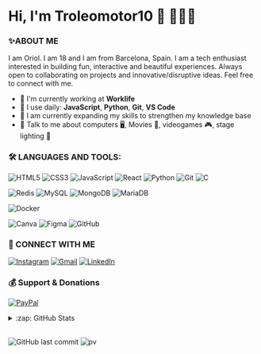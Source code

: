 # Hi, I'm Troleomotor10 👋 👨🏻‍💻

### ✨ABOUT ME

I am Oriol. I am 18 and I am from Barcelona, Spain. I am a tech enthusiast interested in building fun, interactive and beautiful experiences. Always open to collaborating on projects and innovative/disruptive ideas. Feel free to connect with me.

- 🏢 I'm currently working at **Worklife**
- 🚀 I use daily: **JavaScript**, **Python**, **Git**, **VS Code**
- 🌱 I am currently expanding my skills to strengthen my knowledge base
- 💬 Talk to me about computers 🖥, Movies 🎥, videogames 🎮, stage lighting 🎇

### 🛠️ LANGUAGES AND TOOLS:
![HTML5](https://img.shields.io/badge/html5-%23E34F26.svg?style=for-the-badge&logo=html5&logoColor=white)
![CSS3](https://img.shields.io/badge/css3-%231572B6.svg?style=for-the-badge&logo=css3&logoColor=white)
![JavaScript](https://img.shields.io/badge/javascript-%23323330.svg?style=for-the-badge&logo=javascript&logoColor=%23F7DF1E)
![React](https://img.shields.io/badge/react-%2320232a.svg?style=for-the-badge&logo=react&logoColor=%2361DAFB)
![Python](https://img.shields.io/badge/python-3670A0?style=for-the-badge&logo=python&logoColor=ffdd54)
![Git](https://img.shields.io/badge/git-%23F05033.svg?style=for-the-badge&logo=git&logoColor=white)
![C](https://img.shields.io/badge/c-%2300599C.svg?style=for-the-badge&logo=c&logoColor=white)

![Redis](https://img.shields.io/badge/redis-%23DD0031.svg?style=for-the-badge&logo=redis&logoColor=white)
![MySQL](https://img.shields.io/badge/mysql-%2300f.svg?style=for-the-badge&logo=mysql&logoColor=white)
![MongoDB](https://img.shields.io/badge/MongoDB-%234ea94b.svg?style=for-the-badge&logo=mongodb&logoColor=white)
![MariaDB](https://img.shields.io/badge/MariaDB-003545?style=for-the-badge&logo=mariadb&logoColor=white)

![Docker](https://img.shields.io/badge/docker-%230db7ed.svg?style=for-the-badge&logo=docker&logoColor=white)

![Canva](https://img.shields.io/badge/Canva-%2300C4CC.svg?style=for-the-badge&logo=Canva&logoColor=white)
![Figma](https://img.shields.io/badge/figma-%23F24E1E.svg?style=for-the-badge&logo=figma&logoColor=white)
![GitHub](https://img.shields.io/badge/github-%23121011.svg?style=for-the-badge&logo=github&logoColor=white)

### 🔗 CONNECT WITH ME
<a href="https://www.instagram.com/troleomotor10/" target="blank">![Instagram](https://img.shields.io/badge/Instagram-%23E4405F.svg?style=for-the-badge&logo=Instagram&logoColor=white)</a>
<a href="mailto:troleomotor10@gmail.com" target="blank">![Gmail](https://img.shields.io/badge/Gmail-D14836?style=for-the-badge&logo=gmail&logoColor=white)</a>
<a href="https://www.linkedin.com/in/oriolabadal/" target="blank">![LinkedIn](https://img.shields.io/badge/linkedin-%230077B5.svg?style=for-the-badge&logo=linkedin&logoColor=white)</a>

### 💰 Support & Donations
<a href="https://paypal.me/troleomotor10" target="blank">![PayPal](https://img.shields.io/badge/PayPal-00457C?style=for-the-badge&logo=paypal&logoColor=white)</a>

<details>
<summary>:zap: GitHub Stats</summary>

![Troleomotor10 Github stats](https://github-readme-stats.vercel.app/api?username=Troleomotor10&hide=prs&count_private=true&include_all_commits=true&show_icons=true&theme=highcontrast)
![Troleomotor10 Github most used languages](https://github-readme-stats.vercel.app/api/top-langs/?username=troleomotor10&theme=highcontrast&hide_langs_below=4)

</details>

<br>

![GitHub last commit](https://img.shields.io/github/last-commit/troleomotor10/troleomotor10)
![pv](https://pageview.vercel.app/?github_user=troleomotor10)
